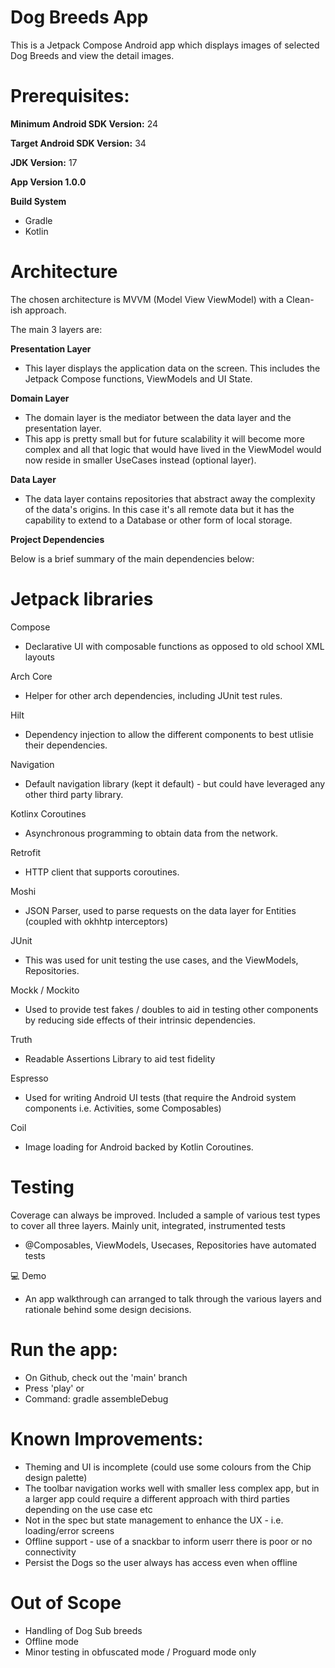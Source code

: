# Dog Breeds App

This is a Jetpack Compose Android app which displays images of selected Dog Breeds and view the detail images.

# Prerequisites: 

**Minimum Android SDK Version:** 24

**Target Android SDK Version:** 34

**JDK Version:** 17

**App Version 1.0.0**

**Build System**
- Gradle
- Kotlin

# Architecture
The chosen architecture is MVVM (Model View ViewModel) with a Clean-ish approach. 

The main 3 layers are: 

**Presentation Layer**
- This layer displays the application data on the screen. This includes the Jetpack Compose functions, ViewModels and UI State.

**Domain Layer**
- The domain layer is the mediator between the data layer and the presentation layer.
- This app is pretty small but for future scalability it will become more complex and all that logic that would have lived in the ViewModel would now reside in smaller UseCases instead (optional layer).

**Data Layer**
- The data layer contains repositories that abstract away the complexity of the data's origins. In this case it's all remote data but it has the capability to extend to a Database or other form of local storage.

**Project Dependencies**

Below is a brief summary of the main dependencies below:

# **Jetpack libraries**
Compose
- Declarative UI with composable functions as opposed to old school XML layouts
  
Arch Core
- Helper for other arch dependencies, including JUnit test rules.

Hilt
- Dependency injection to allow the different components to best utlisie their dependencies.

Navigation
- Default navigation library (kept it default) - but could have leveraged any other third party library.

Kotlinx Coroutines
- Asynchronous programming to obtain data from the network.

Retrofit
- HTTP client that supports coroutines.
  
Moshi
- JSON Parser, used to parse requests on the data layer for Entities (coupled with okhhtp interceptors)

JUnit
- This was used for unit testing the use cases, and the ViewModels, Repositories.
  
Mockk / Mockito
 - Used to provide test fakes / doubles to aid in testing other components by reducing side effects of their intrinsic dependencies.

Truth
 - Readable Assertions Library to aid test fidelity

Espresso
 - Used for writing Android UI tests (that require the Android system components i.e. Activities, some Composables)

Coil
 - Image loading for Android backed by Kotlin Coroutines.

# **Testing**

Coverage can always be improved. Included a sample of various test types to cover all three layers. Mainly unit, integrated, instrumented tests
- @Composables, ViewModels, Usecases, Repositories have automated tests


💻 Demo
- An app walkthrough can arranged to talk through the various layers and rationale behind some design decisions. 

# **Run the app:**
- On Github, check out the 'main' branch
- Press 'play' or
- Command: gradle assembleDebug

# **Known Improvements:**

- Theming and UI is incomplete (could use some colours from the Chip design palette)
- The toolbar navigation works well with smaller less complex app, but in a larger app could require a different approach with third parties depending on the use case etc
- Not in the spec but state management to enhance the UX - i.e. loading/error screens
- Offline support - use of a snackbar to inform userr there is poor or no connectivity
- Persist the Dogs so the user always has access even when offline

# **Out of Scope**
- Handling of Dog Sub breeds
- Offline mode
- Minor testing in obfuscated mode / Proguard mode only
